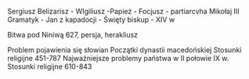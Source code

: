 Sergiusz
Belizarisz -
WIgiliusz -Papież - 
Focjusz - partiarcvha 
Mikołaj III Gramatyk - 
Jan z kapadocji - Święty biskup - XIV w

Bitwa pod Niniwą 
627, persja, herakliusz

Problem pojawienia się słowian 
Początki dynastii macedońskiej 
Stosunki religijne 451-787
Najważniejsze problemy państwa w II połowie IX w. 
Stosunki religijne 610-843 
